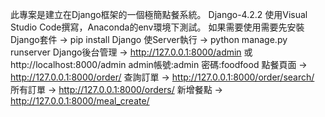 此專案是建立在Django框架的一個極簡點餐系統。 Django-4.2.2 
使用Visual Studio Code撰寫，Anaconda的env環境下測試。 
如果需要使用需要先安裝Django套件 -> pip install Django 
使Server執行 -> python manage.py runserver 
Django後台管理 -> http://127.0.0.1:8000/admin 或 http://localhost:8000/admin 
  admin帳號:admin 密碼:foodfood 
點餐頁面 -> http://127.0.0.1:8000/order/ 
查詢訂單 -> http://127.0.0.1:8000/order/search/ 
所有訂單 -> http://127.0.0.1:8000/orders/ 
新增餐點 -> http://127.0.0.1:8000/meal_create/ 
